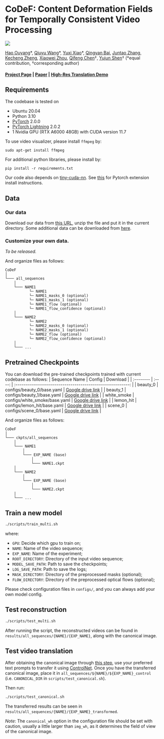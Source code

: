 # CoDeF: Content Deformation Fields for Temporally Consistent Video Processing

<img src='docs/teaser.gif'></img>

[Hao Ouyang](https://ken-ouyang.github.io/)\*, [Qiuyu Wang](https://github.com/qiuyu96/)\*, [Yuxi Xiao](https://henry123-boy.github.io/)\*, [Qingyan Bai](https://scholar.google.com/citations?user=xUMjxi4AAAAJ&hl=en), [Juntao Zhang](https://github.com/JordanZh), [Kecheng Zheng](https://scholar.google.com/citations?user=hMDQifQAAAAJ), [Xiaowei Zhou](https://xzhou.me/),
[Qifeng Chen](https://cqf.io/)&#8224;, [Yujun Shen](https://shenyujun.github.io/)&#8224; (*equal contribution, &#8224;corresponding author)

#### [Project Page](https://qiuyu96.github.io/CoDeF/) | [Paper](https://arxiv.org/abs/) | [High-Res Translation Demo](https://ezioby.github.io/CoDeF_Demo/)

<!-- Abstract: *This work presents the content deformation field **CoDeF** as a new type of video representation, which consists of a canonical content field aggregating the static contents in the entire video and a temporal deformation field recording the transformations from the canonical image (i.e., rendered from the canonical content field) to each individual frame along the time axis. Given a target video, these two fields are jointly optimized to reconstruct it through a carefully tailored rendering pipeline. We also introduce some decent regularizations into the optimization process, urging the canonical content field to inherit semantics (e.g., the object shape) from the video. With such a design, **CoDeF** naturally supports lifting image algorithms to videos, in the sense that one can apply an image algorithm to the canonical image and effortlessly propagate the outcomes to the entire video with the aid of the temporal deformation field. We experimentally show that **CoDeF** is able to lift image-to-image translation to video-to-video translation and lift keypoint detection to keypoint tracking without any training. More importantly, thanks to our lifting strategy that deploys the algorithms on only one image, we achieve superior cross-frame consistency in translated videos compared to existing video-to-video translation approaches, and even manage to track non-rigid objects like water and smog.* -->

## Requirements
The codebase is tested on
* Ubuntu 20.04
* Python 3.10
* [PyTorch](https://pytorch.org/) 2.0.0
* [PyTorch Lightning](https://www.pytorchlightning.ai/index.html) 2.0.2
* 1 Nvidia GPU (RTX A6000 48GB) with CUDA version 11.7

To use video visualizer, please install `ffmpeg` by:

```
sudo apt-get install ffmpeg
```

For additional python libraries, please install by:

```
pip install -r requirements.txt
```

Our code also depends on [tiny-cuda-nn](https://github.com/NVlabs/tiny-cuda-nn).
See [this](https://github.com/NVlabs/tiny-cuda-nn#pytorch-extension)
for Pytorch extension install instructions.


## Data
### Our data
Download our data from [this URL](https://drive.google.com/file/d/1cKZF6ILeokCjsSAGBmummcQh0uRGaC_F/view?usp=sharing), unzip the file and put it in the current directory. Some additional data can be downloaded from [here](https://rec.ustc.edu.cn/share/5d1e0bb0-31d7-11ee-aa60-d1fd6c62dfb4).
### Customize your own data.
*To be released.*

And organize files as follows:
```
CoDeF
│
└─── all_sequences
    │
    └─── NAME1
           └─ NAME1
           └─ NAME1_masks_0 (optional)
           └─ NAME1_masks_1 (optional)
           └─ NAME1_flow (optional)
           └─ NAME1_flow_confidence (optional)
    │
    └─── NAME2
           └─ NAME2
           └─ NAME2_masks_0 (optional)
           └─ NAME2_masks_1 (optional)
           └─ NAME2_flow (optional)
           └─ NAME2_flow_confidence (optional)
    │
    └─── ...
```
## Pretrained Checkpoints
You can download the pre-trained checkpoints trained with current codebase as follows:
| Sequence Name | Config |                           Download                           |
| :-------- | :----: | :----------------------------------------------------------: |
| beauty_0 | configs/beauty_0/base.yaml |  [Google drive link](https://drive.google.com/file/d/11SWfnfDct8bE16802PyqYJqsU4x6ACn8/view?usp=sharing) |
| beauty_1 | configs/beauty_1/base.yaml |  [Google drive link](https://drive.google.com/file/d/1bSK0ChbPdURWGLdtc9CPLkN4Tfnng51k/view?usp=sharing) |
| white_smoke      | configs/white_smoke/base.yaml |  [Google drive link](https://drive.google.com/file/d/1QOBCDGV2hHwxq4eL1E_45z5zhZ-wTJR7/view?usp=sharing) |
| lemon_hit      | configs/lemon_hit/base.yaml |  [Google drive link](https://drive.google.com/file/d/140ctcLbv7JTIiy53MuCYtI4_zpIvRXzq/view?usp=sharing) |
| scene_0      | configs/scene_0/base.yaml |  [Google drive link](https://drive.google.com/file/d/1abOdREarfw1DGscahOJd2gZf1Xn_zN-F/view?usp=sharing) |

And organize files as follows:
```
CoDeF
│
└─── ckpts/all_sequences
    │
    └─── NAME1
        │
        └─── EXP_NAME (base)
            │
            └─── NAME1.ckpt
    │
    └─── NAME2
        │
        └─── EXP_NAME (base)
            │
            └─── NAME2.ckpt
    |
    └─── ...
```

## Train a new model
```bash
./scripts/train_multi.sh
```
where:
* `GPU`: Decide which gpu to train on;
* `NAME`: Name of the video sequence;
* `EXP_NAME`: Name of the experiment;
* `ROOT_DIRECTORY`: Directory of the input video sequence;
* `MODEL_SAVE_PATH`: Path to save the checkpoints;
* `LOG_SAVE_PATH`: Path to save the logs;
* `MASK_DIRECTORY`: Directory of the preprocessed masks (optional);
* `FLOW_DIRECTORY`: Directory of the preprocessed optical flows (optional);

Please check configuration files in ``configs/``, and you can always add your own model config.

## Test reconstruction <a id="anchor"></a>
```bash
./scripts/test_multi.sh
```
After running the script, the reconstructed videos can be found in `results/all_sequences/{NAME}/{EXP_NAME}`, along with the canonical image.

## Test video translation
After obtaining the canonical image through [this step](#anchor), use your preferred text prompts to transfer it using [ControlNet](https://github.com/lllyasviel/ControlNet).
Once you have the transferred canonical image, place it in `all_sequences/${NAME}/${EXP_NAME}_control` (i.e. `CANONICAL_DIR` in `scripts/test_canonical.sh`). 

Then run:
```bash
./scripts/test_canonical.sh
```
The transferred results can be seen in `results/all_sequences/{NAME}/{EXP_NAME}_transformed`.

*Note*: The `canonical_wh` option in the configuration file should be set with caution, usually a little larger than `img_wh`, as it determines the field of view of the canonical image.
